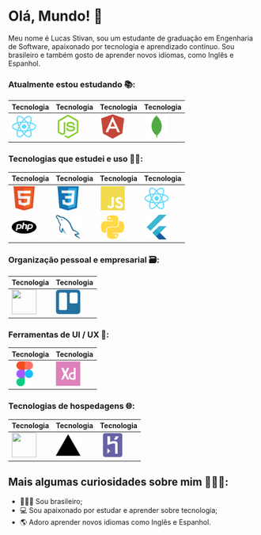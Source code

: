 # Olá, Mundo! 👋

Meu nome é Lucas Stivan, sou um estudante de graduação em Engenharia de Software, apaixonado por tecnologia e aprendizado contínuo. Sou brasileiro e também gosto de aprender novos idiomas, como Inglês e Espanhol.

### Atualmente estou estudando 📚:

| Tecnologia   | Tecnologia   | Tecnologia | Tecnologia |
| ------------ | ------------ | ---------- | ---------- |
| <img src="https://raw.githubusercontent.com/devicons/devicon/master/icons/react/react-original.svg" width="50" height="50"> | <img src="https://raw.githubusercontent.com/devicons/devicon/master/icons/nodejs/nodejs-plain.svg" width="50" height="50"> | <img src="https://raw.githubusercontent.com/devicons/devicon/master/icons/angularjs/angularjs-plain.svg" width="50" height="50"> | <img src="https://raw.githubusercontent.com/devicons/devicon/master/icons/mongodb/mongodb-plain.svg" width="50" height="50"> |

### Tecnologias que estudei e uso 👨‍💻:

| Tecnologia  | Tecnologia  | Tecnologia | Tecnologia |
| ----------- | ----------- | ---------- | ---------- |
| <img src="https://raw.githubusercontent.com/devicons/devicon/master/icons/html5/html5-original.svg" width="50" height="50"> | <img src="https://raw.githubusercontent.com/devicons/devicon/master/icons/css3/css3-original.svg" width="50" height="50"> | <img src="https://raw.githubusercontent.com/devicons/devicon/master/icons/javascript/javascript-plain.svg" width="50" height="50"> | <img src="https://raw.githubusercontent.com/devicons/devicon/master/icons/react/react-original.svg" width="50" height="50"> |
| <img src="https://raw.githubusercontent.com/devicons/devicon/master/icons/php/php-plain.svg" width="50" height="50"> | <img src="https://raw.githubusercontent.com/devicons/devicon/master/icons/mysql/mysql-plain.svg" width="50" height="50"> | <img src="https://raw.githubusercontent.com/devicons/devicon/master/icons/python/python-plain.svg" width="50" height="50"> |<img src="https://raw.githubusercontent.com/devicons/devicon/master/icons/flutter/flutter-original.svg" width="50" height="50"> |

### Organização pessoal e empresarial 🗃️:

| Tecnologia         | Tecnologia   |
| ------------------ | ------------ |
| <img src="https://cdn.worldvectorlogo.com/logos/notion-logo-1.svg" height="50" width="50"> | <img src="https://raw.githubusercontent.com/devicons/devicon/master/icons/trello/trello-plain.svg" height="50" width="50"> |

### Ferramentas de UI / UX 🎨:

| Tecnologia | Tecnologia |
| ---------- | ---------- |
| <img src="https://raw.githubusercontent.com/devicons/devicon/master/icons/figma/figma-original.svg" width="50" height="50"> | <img src="https://raw.githubusercontent.com/devicons/devicon/master/icons/xd/xd-plain.svg" width="50" height="50"> |

### Tecnologias de hospedagens 🌐:

| Tecnologia   | Tecnologia | Tecnologia |
| ------------ | ---------- | ---------- |
| <img src="https://raw.githubusercontent.com/simple-icons/simple-icons/develop/icons/github.svg" width="50" height="50"> | <img src="https://raw.githubusercontent.com/simple-icons/simple-icons/develop/icons/vercel.svg" width="50" height="50"> | <img src="https://raw.githubusercontent.com/devicons/devicon/master/icons/heroku/heroku-plain.svg" width="50" height="50"> |

## Mais algumas curiosidades sobre mim 🙋🏻‍♂️:

- 🙋🏻‍♂️ Sou brasileiro;
- 💻 Sou apaixonado por estudar e aprender sobre tecnologia;
- 🌎 Adoro aprender novos idiomas como Inglês e Espanhol.

